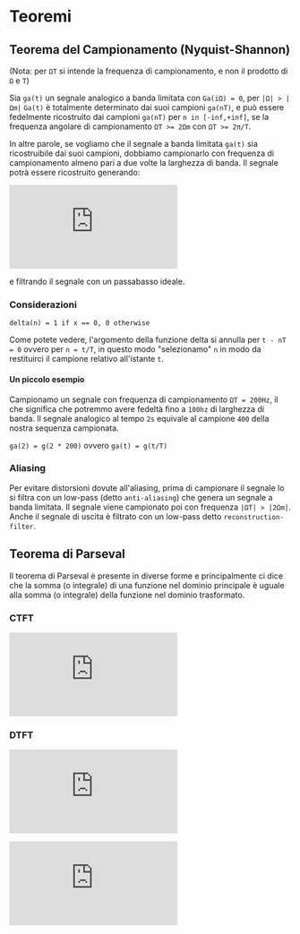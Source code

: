 # Teoremi

## Teorema del Campionamento (Nyquist-Shannon)

(Nota: per `ΩT` si intende la frequenza di campionamento, e non il prodotto di `Ω` e `T`)

Sia `ga(t)` un segnale analogico a banda limitata con `Ga(iΩ) = 0`, per
`|Ω| > |Ωm|` `Ga(t)` è totalmente determinato dai suoi campioni `ga(nT)`, e può
essere fedelmente ricostruito dai campioni `ga(nT)` per `n in [-inf,+inf]`, se la
frequenza angolare di campionamento `ΩT >= 2Ωm` con `ΩT >= 2π/T`.

In altre parole, se vogliamo che il segnale a banda limitata `ga(t)` sia
ricostruibile dai suoi campioni, dobbiamo campionarlo con frequenza di
campionamento almeno pari a due volte la larghezza di banda. Il segnale potrà
essere ricostruito generando:

![Digital->Analog](http://latex.codecogs.com/gif.latex?g_p%28t%29%20%3D%20%5Csum_%7Bn%20%3D%20-%5Cinfty%7D%5E%7B%5Cinfty%7Dg%28n%29%5Cdelta%28t%20-%20nT%29)

e filtrando il segnale con un passabasso ideale.

### Considerazioni

    delta(n) = 1 if x == 0, 0 otherwise

Come potete vedere, l'argomento della funzione delta si annulla per `t - nT = 0` ovvero per `n = t/T`, in questo modo "selezionamo" `n` in modo da restituirci il campione relativo all'istante `t`.

#### Un piccolo esempio

Campionamo un segnale con frequenza di campionamento `ΩT = 200Hz`, il che significa che potremmo avere fedeltà fino a `100hz` di larghezza di banda. Il segnale analogico al tempo `2s` equivale al campione `400` della nostra sequenza campionata.

`ga(2) = g(2 * 200)` ovvero `ga(t) = g(t/T)`

### Aliasing

Per evitare distorsioni dovute all'aliasing, prima di campionare il segnale lo si filtra con un low-pass (detto `anti-aliasing`) che genera un segnale a banda limitata. Il segnale viene campionato poi con frequenza `|ΩT| > |2Ωm|`. Anche il segnale di uscita è filtrato con un low-pass detto `reconstruction-filter`.

## Teorema di Parseval

Il teorema di Parseval è presente in diverse forme e principalmente ci dice che la somma (o integrale) di una funzione nel dominio principale è uguale alla somma (o integrale) della funzione nel dominio trasformato.

### CTFT

![Parseval-CTFT](http://latex.codecogs.com/gif.latex?%5Cint_%7B-%5Cinfty%7D%5E%7B&plus;%5Cinfty%7D%7Cx_a%28t%29%7C%5E2dt%20%3D%20%5Cfrac%7B1%7D%7B2%5Cpi%7D%7B%7D%5Cint_%7B-%5Cinfty%7D%5E%7B&plus;%5Cinfty%7D%7CX_a%28%5Ciota%5COmega%29%7C%5E2d%5COmega)

### DTFT

![Parseval-DTFT-2](http://latex.codecogs.com/gif.latex?%5Csum_%7Bn%20%3D%20-%5Cinfty%7D%5E%7B&plus;%5Cinfty%7Dg%28n%29h%5E*%28n%29%20%3D%20%5Cfrac%7B1%7D%7B2%5Cpi%7D%7B%7D%5Cint_%7B-%5Cpi%7D%5E%7B&plus;%5Cpi%7DG%28e%5E%7B%5Ciota%5COmega%7D%29H%5E*%28e%5E%7B%5Ciota%5COmega%7D%29d%5COmega)

![Parseval-DTFT](http://latex.codecogs.com/gif.latex?%5Csum_%7Bn%20%3D%20-%5Cinfty%7D%5E%7B&plus;%5Cinfty%7D%7Cx%28n%29%7C%5E2%20%3D%20%5Cfrac%7B1%7D%7B2%5Cpi%7D%7B%7D%5Cint_%7B-%5Cpi%7D%5E%7B&plus;%5Cpi%7D%7CX%28e%5E%7B%5Ciota%5COmega%7D%29%7C%5E2d%5COmega)
